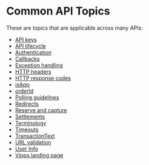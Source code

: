 <!-- START_METADATA
---
sidebar_label: "Common API topics"
sidebar_position: 50
hide_table_of_contents: true
pagination_next: null
pagination_prev: null
---
END_METADATA -->

# Common API Topics

These are topics that are applicable across many APIs:

* [API keys](api-keys.md)
* [API lifecycle](api-lifecycle.md)
* [Authentication](authentication.md)
* [Callbacks](callbacks.md)
* [Exception handling](exception-handling.md)
* [HTTP headers](http-headers.md)
* [HTTP response codes](http-response-codes.md)
* [isApp](isApp.md)
* [orderId](orderid.md)
* [Polling guidelines](polling-guidelines.md)
* [Redirects](redirects.md)
* [Reserve and capture](reserve-and-capture.md)
* [Settlements](settlements/README.md)
* [Terminology](terminology.md)
* [Timeouts](timeouts.md)
* [TransactionText](transactiontext.md)
* [URL validation](url-validation.md)
* [User Info](userinfo.md)
* [Vipps landing page](vipps-landing-page.md)
